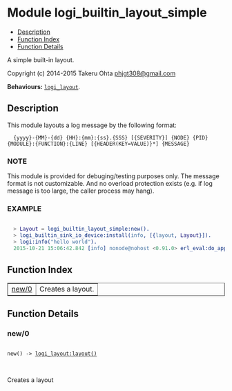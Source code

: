 

# Module logi_builtin_layout_simple #
* [Description](#description)
* [Function Index](#index)
* [Function Details](#functions)

A simple built-in layout.

Copyright (c) 2014-2015 Takeru Ohta <phjgt308@gmail.com>

__Behaviours:__ [`logi_layout`](logi_layout.md).

<a name="description"></a>

## Description ##
This module layouts a log message by the following format:

```
  {yyyy}-{MM}-{dd} {HH}:{mm}:{ss}.{SSS} [{SEVERITY}] {NODE} {PID} {MODULE}:{FUNCTION}:{LINE} [{HEADER(KEY=VALUE)}*] {MESSAGE}
```


### <a name="NOTE">NOTE</a> ###

This module is provided for debuging/testing purposes only.
The message format is not customizable.
And no overload protection exists (e.g. if log message is too large, the caller process may hang).


### <a name="EXAMPLE">EXAMPLE</a> ###


```erlang

  > Layout = logi_builtin_layout_simple:new().
  > logi_builtin_sink_io_device:install(info, [{layout, Layout}]).
  > logi:info("hello world").
  2015-10-21 15:06:42.842 [info] nonode@nohost <0.91.0> erl_eval:do_apply:673 [] hello world
```
<a name="index"></a>

## Function Index ##


<table width="100%" border="1" cellspacing="0" cellpadding="2" summary="function index"><tr><td valign="top"><a href="#new-0">new/0</a></td><td>Creates a layout.</td></tr></table>


<a name="functions"></a>

## Function Details ##

<a name="new-0"></a>

### new/0 ###

<pre><code>
new() -&gt; <a href="logi_layout.md#type-layout">logi_layout:layout()</a>
</code></pre>
<br />

Creates a layout

